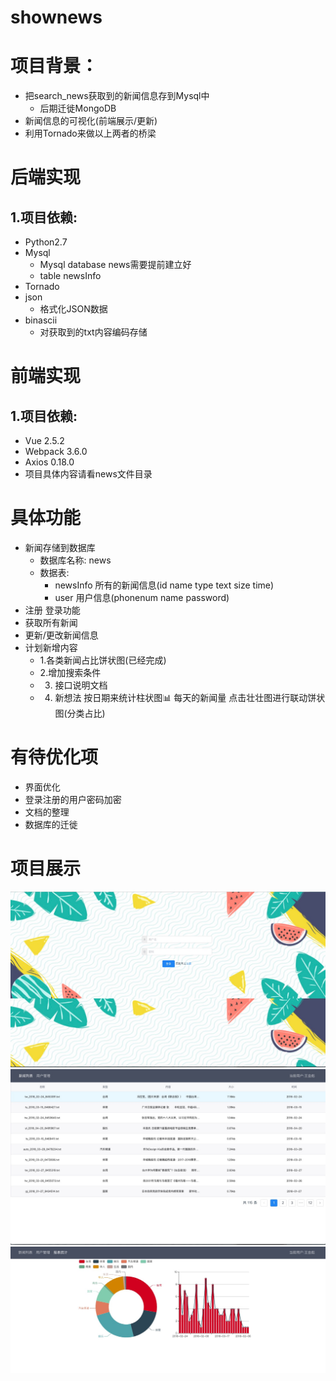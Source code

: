# shownews
# 项目背景：
- 把search_news获取到的新闻信息存到Mysql中
	- 后期迁徙MongoDB
- 新闻信息的可视化(前端展示/更新)
- 利用Tornado来做以上两者的桥梁

# 后端实现
## 1.项目依赖:
- Python2.7
- Mysql
	- Mysql database news需要提前建立好
	- table newsInfo
- Tornado
- json
	- 格式化JSON数据
- binascii
	- 对获取到的txt内容编码存储

# 前端实现
## 1.项目依赖:
- Vue 2.5.2
- Webpack 3.6.0
- Axios 0.18.0
- 项目具体内容请看news文件目录

# 具体功能
- 新闻存储到数据库
	- 数据库名称: news 
	- 数据表:
		- newsInfo 所有的新闻信息(id name type text size time)
		- user 用户信息(phonenum name password)
- 注册 登录功能
- 获取所有新闻
- 更新/更改新闻信息
- 计划新增内容
	- 1.各类新闻占比饼状图(已经完成)
	- 2.增加搜索条件
	- 3. 接口说明文档
	- 4. 新想法  按日期来统计柱状图📊 每天的新闻量  点击壮壮图进行联动饼状图(分类占比)

# 有待优化项
- 界面优化
- 登录注册的用户密码加密
- 文档的整理
- 数据库的迁徙

# 项目展示
![登录页](./login.png)
![主页](./main.png)
![报表](./chart.png)

